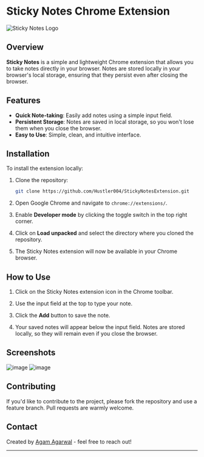 
# Sticky Notes Chrome Extension

![Sticky Notes Logo](https://github.com/user-attachments/assets/5789ba1e-27c7-4059-9e2b-d522109ae0db)


## Overview

**Sticky Notes** is a simple and lightweight Chrome extension that allows you to take notes directly in your browser. Notes are stored locally in your browser's local storage, ensuring that they persist even after closing the browser.

## Features

- **Quick Note-taking**: Easily add notes using a simple input field.
- **Persistent Storage**: Notes are saved in local storage, so you won't lose them when you close the browser.
- **Easy to Use**: Simple, clean, and intuitive interface.

## Installation

To install the extension locally:

1. Clone the repository:

   ```bash
   git clone https://github.com/Hustler004/StickyNotesExtension.git
   ```

2. Open Google Chrome and navigate to `chrome://extensions/`.

3. Enable **Developer mode** by clicking the toggle switch in the top right corner.

4. Click on **Load unpacked** and select the directory where you cloned the repository.

5. The Sticky Notes extension will now be available in your Chrome browser.

## How to Use

1. Click on the Sticky Notes extension icon in the Chrome toolbar.

2. Use the input field at the top to type your note.

3. Click the **Add** button to save the note.

4. Your saved notes will appear below the input field. Notes are stored locally, so they will remain even if you close the browser.

## Screenshots
![image](https://github.com/user-attachments/assets/a089ad8f-5399-45ed-9cdf-565e0d09b979)
![image](https://github.com/user-attachments/assets/e4bb68a9-23cf-4d13-9c1a-1106a08a5d82)


## Contributing

If you'd like to contribute to the project, please fork the repository and use a feature branch. Pull requests are warmly welcome.


## Contact

Created by [Agam Agarwal](https://github.com/Hustler004) - feel free to reach out!

---

